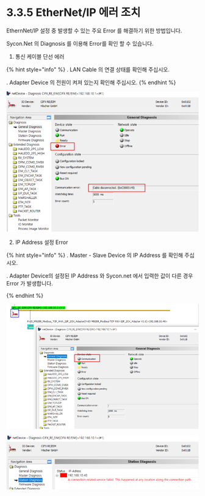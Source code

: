 ﻿# 3.3.5 EtherNet/IP 에러 조치

EthernNet/IP 설정 중 발생할 수 있는 주요 Error 를 해결하기 위한 방법입니다.

Sycon.Net 의 Diagnosis 를 이용해 Error를 확인 할 수 있습니다.

1. 통신 케이블 단선 에러

{% hint style="info" %}
\.      LAN Cable 의 연결 상태를 확인해 주십시오.

\.      Adapter Device 의 전원이 켜져 있는지 확인해 주십시오.
{% endhint %}

![그림 3.3.5-1 Communication Error](<../../_assets/3-Settings-Industrial-Communication/3.3-EtherNet-IP/5-Error/image_1.png>) 


2. IP Address 설정 Error

{% hint style="info" %}
\.      Master - Slave Device 의 IP Address 를 확인해 주십시오.

\.      Adapter Device의 설정된 IP Address 와 Sycon.net 에서 입력한 값이 다른 경우 Error 가 발생합니다.

{% endhint %}

![그림 3.3.5-2 Communication Error](<../../_assets/3-Settings-Industrial-Communication/3.3-EtherNet-IP/5-Error/image_2.png>) 

![그림 3.3.5-3 Communication Error](<../../_assets/3-Settings-Industrial-Communication/3.3-EtherNet-IP/5-Error/image_3.png>) 



